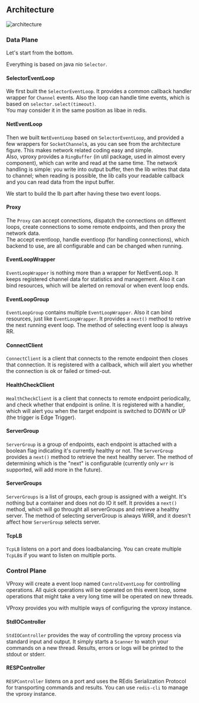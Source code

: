 ## Architecture

![architecture](https://github.com/wkgcass/vproxy/blob/master/vproxy.jpg?raw=true)

### Data Plane

Let's start from the bottom.

Everything is based on java nio `Selector`.

#### SelectorEventLoop

We first built the `SelectorEventLoop`. It provides a common callback handler wrapper for `Channel` events. Also the loop can handle time events, which is based on `selector.select(timeout)`.  
You may consider it in the same position as libae in redis.

#### NetEventLoop

Then we built `NetEventLoop` based on `SelectorEventLoop`, and provided a few wrappers for `SocketChannel`s, as you can see from the architecture figure. This makes network related coding easy and simple.  
Also, vproxy provides a `RingBuffer` (in util package, used in almost every component), which can write and read at the same time. The network handling is simple: you write into output buffer, then the lib writes that data to channel; when reading is possible, the lib calls your readable callback and you can read data from the input buffer.

We start to build the lb part after having these two event loops.

#### Proxy

The `Proxy` can accept connections, dispatch the connections on different loops, create connections to some remote endpoints, and then proxy the network data.  
The accept eventloop, handle eventloop (for handling connections), which backend to use, are all configurable and can be changed when running.

#### EventLoopWrapper

`EventLoopWrapper` is nothing more than a wrapper for NetEventLoop. It keeps registered channel data for statistics and management. Also it can bind resources, which will be alerted on removal or when event loop ends.

#### EventLoopGroup

`EventLoopGroup` contains multiple `EventLoopWrapper`. Also it can bind resources, just like `EventLoopWrapper`. It provides a `next()` method to retrive the next running event loop. The method of selecting event loop is always RR.

#### ConnectClient

`ConnectClient` is a client that connects to the remote endpoint then closes that connection. It is registered with a callback, which will alert you whether the connection is ok or failed or timed-out.

#### HealthCheckClient

`HealthCheckClient` is a client that connects to remote endpoint periodically, and check whether that endpoint is online. It is registered with a handler, which will alert you when the target endpoint is switched to DOWN or UP (the trigger is Edge Trigger).

#### ServerGroup

`ServerGroup` is a group of endpoints, each endpoint is attached with a boolean flag indicating it's currently healthy or not. The `ServerGroup` provides a `next()` method to retrieve the next healthy server. The method of determining which is the "next" is configurable (currently only `wrr` is supported, will add more in the future).

#### ServerGroups

`ServerGroups` is a list of groups, each group is assigned with a weight. It's nothing but a container and does not do IO it self. It provides a `next()` method, which will go throught all serverGroups and retrieve a healthy server. The method of selecting serverGroup is always WRR, and it doesn't affect how `ServerGroup` selects server.

#### TcpLB

`TcpLB` listens on a port and does loadbalancing. You can create multiple `TcpLB`s if you want to listen on multiple ports.

### Control Plane

VProxy will create a event loop named `ControlEventLoop` for controlling operations. All quick operations will be operated on this event loop, some operations that might take a very long time will be operated on new threads.

VProxy provides you with multiple ways of configuring the vproxy instance.

#### StdIOController

`StdIOController` provides the way of controlling the vproxy process via standard input and output. It simply starts a `Scanner` to watch your commands on a new thread. Results, errors or logs will be printed to the stdout or stderr.

#### RESPController

`RESPController` listens on a port and uses the REdis Serialization Protocol for transporting commands and results. You can use `redis-cli` to manage the vproxy instance.
